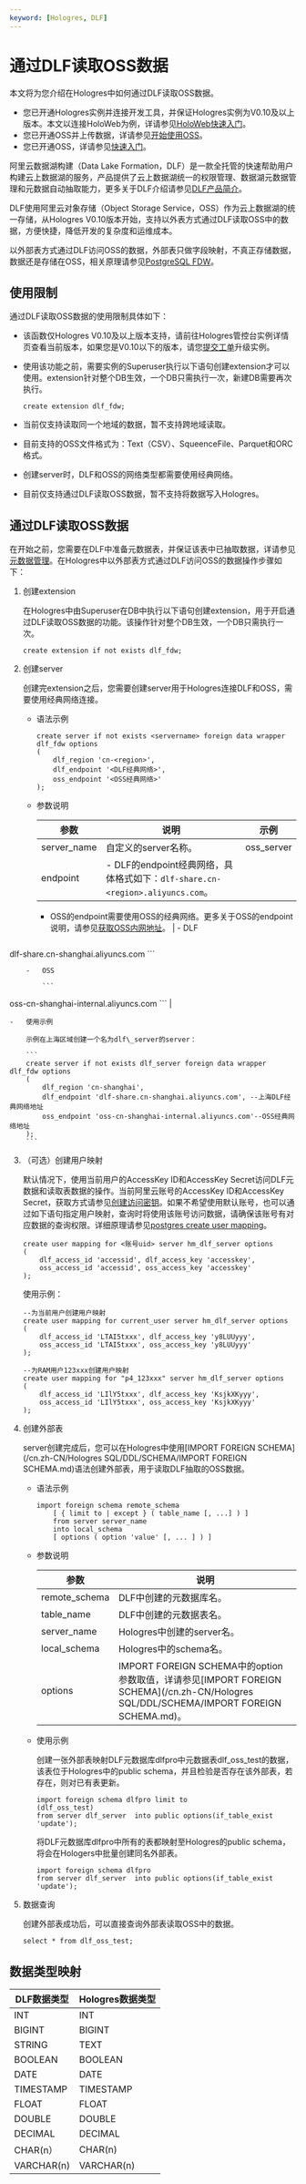 ```yaml
---
keyword: [Hologres, DLF]
---
```


# 通过DLF读取OSS数据

本文将为您介绍在Hologres中如何通过DLF读取OSS数据。

-   您已开通Hologres实例并连接开发工具，并保证Hologres实例为V0.10及以上版本。本文以连接HoloWeb为例，详请参见[HoloWeb快速入门](/cn.zh-CN/快速入门/HoloWeb快速入门.md)。
-   您已开通OSS并上传数据，详请参见[开始使用OSS](/cn.zh-CN/快速入门/开始使用OSS.md)。
-   您已开通OSS，详请参见[快速入门]()。

阿里云数据湖构建（Data Lake Formation，DLF）是一款全托管的快速帮助用户构建云上数据湖的服务，产品提供了云上数据湖统一的权限管理、数据湖元数据管理和元数据自动抽取能力，更多关于DLF介绍请参见[DLF产品简介]()。

DLF使用阿里云对象存储（Object Storage Service，OSS）作为云上数据湖的统一存储，从Hologres V0.10版本开始，支持以外表方式通过DLF读取OSS中的数据，方便快捷，降低开发的复杂度和运维成本。

以外部表方式通过DLF访问OSS的数据，外部表只做字段映射，不真正存储数据，数据还是存储在OSS，相关原理请参见[PostgreSQL FDW](https://www.postgresql.org/docs/11/postgres-fdw.html)。

## 使用限制

通过DLF读取OSS数据的使用限制具体如下：

-   该函数仅Hologres V0.10及以上版本支持，请前往Hologres管控台实例详情页查看当前版本，如果您是V0.10以下的版本，请您[提交工单](https://selfservice.console.aliyun.com/ticket/createIndex?spm=5176.2020520129.console-base-top.dwork-order-1.29d546aee0gsiH)升级实例。
-   使用该功能之前，需要实例的Superuser执行以下语句创建extension才可以使用。extension针对整个DB生效，一个DB只需执行一次，新建DB需要再次执行。

    ```
    create extension dlf_fdw;
    ```

-   当前仅支持读取同一个地域的数据，暂不支持跨地域读取。
-   目前支持的OSS文件格式为：Text（CSV）、SqueenceFile、Parquet和ORC格式。
-   创建server时，DLF和OSS的网络类型都需要使用经典网络。
-   目前仅支持通过DLF读取OSS数据，暂不支持将数据写入Hologres。

## 通过DLF读取OSS数据

在开始之前，您需要在DLF中准备元数据表，并保证该表中已抽取数据，详请参见[元数据管理]()。在Hologres中以外部表方式通过DLF访问OSS的数据操作步骤如下：

1.  创建extension

    在Hologres中由Superuser在DB中执行以下语句创建extension，用于开启通过DLF读取OSS数据的功能。该操作针对整个DB生效，一个DB只需执行一次。

    ```
    create extension if not exists dlf_fdw;
    ```

2.  创建server

    创建完extension之后，您需要创建server用于Hologres连接DLF和OSS，需要使用经典网络连接。

    -   语法示例

        ```
        create server if not exists <servername> foreign data wrapper dlf_fdw options
        (
            dlf_region 'cn-<region>',
            dlf_endpoint '<DLF经典网络>',
            oss_endpoint '<OSS经典网络>'
        );
        ```

    -   参数说明

        |参数|说明|示例|
        |--|--|--|
        |server\_name|自定义的server名称。|oss\_server|
        |endpoint|        -   DLF的endpoint经典网络，具体格式如下：`dlf-share.cn-<region>.aliyuncs.com`。
        -   OSS的endpoint需要使用OSS的经典网络。更多关于OSS的endpoint说明，请参见[获取OSS内网地址](/cn.zh-CN/开发指南/访问域名（Endpoint）/ECS实例通过OSS内网地址访问OSS资源.md)。
|        -   DLF

            ```
dlf-share.cn-shanghai.aliyuncs.com
            ```

        -   OSS

            ```
oss-cn-shanghai-internal.aliyuncs.com
            ``` |

    -   使用示例

        示例在上海区域创建一个名为dlf\_server的server：

        ```
        create server if not exists dlf_server foreign data wrapper dlf_fdw options
        (
            dlf_region 'cn-shanghai',
            dlf_endpoint 'dlf-share.cn-shanghai.aliyuncs.com', --上海DLF经典网络地址
            oss_endpoint 'oss-cn-shanghai-internal.aliyuncs.com'--OSS经典网络地址
        );
        ```

3.  （可选）创建用户映射

    默认情况下，使用当前用户的AccessKey ID和AccessKey Secret访问DLF元数据和读取表数据的操作。当前阿里云账号的AccessKey ID和AccessKey Secret，获取方式请参见[创建访问密钥](/cn.zh-CN/准备工作/准备阿里云账号.md)。如果不希望使用默认账号，也可以通过如下语句指定用户映射，查询时将使用该账号访问数据，请确保该账号有对应数据的查询权限。详细原理请参见[postgres create user mapping](https://www.postgresql.org/docs/11/sql-createusermapping.html)。

    ```
    create user mapping for <账号uid> server hm_dlf_server options
    (
        dlf_access_id 'accessid', dlf_access_key 'accesskey',
        oss_access_id 'accessid', oss_access_key 'accesskey'
    );
    ```

    使用示例：

    ```
    --为当前用户创建用户映射
    create user mapping for current_user server hm_dlf_server options
    (
        dlf_access_id 'LTAI5txxx', dlf_access_key 'y8LUUyyy',
        oss_access_id 'LTAI5txxx', oss_access_key 'y8LUUyyy'
    );
    
    --为RAM用户123xxx创建用户映射
    create user mapping for "p4_123xxx" server hm_dlf_server options
    (
        dlf_access_id 'LIlY5txxx', dlf_access_key 'KsjkXKyyy',
        oss_access_id 'LIlY5txxx', oss_access_key 'KsjkXKyyy'
    );
    ```

4.  创建外部表

    server创建完成后，您可以在Hologres中使用[IMPORT FOREIGN SCHEMA](/cn.zh-CN/Hologres SQL/DDL/SCHEMA/IMPORT FOREIGN SCHEMA.md)语法创建外部表，用于读取DLF抽取的OSS数据。

    -   语法示例

        ```
        import foreign schema remote_schema
            [ { limit to | except } ( table_name [, ...] ) ]
            from server server_name
            into local_schema 
            [ options ( option 'value' [, ... ] ) ]
        ```

    -   参数说明

        |参数|说明|
        |--|--|
        |remote\_schema|DLF中创建的元数据库名。|
        |table\_name|DLF中创建的元数据表名。|
        |server\_name|Hologres中创建的server名。|
        |local\_schema|Hologres中的schema名。|
        |options|IMPORT FOREIGN SCHEMA中的option参数取值，详请参见[IMPORT FOREIGN SCHEMA](/cn.zh-CN/Hologres SQL/DDL/SCHEMA/IMPORT FOREIGN SCHEMA.md)。|

    -   使用示例

        创建一张外部表映射DLF元数据库dlfpro中元数据表dlf\_oss\_test的数据，该表位于Hologres中的public schema，并且检验是否存在该外部表，若存在，则对已有表更新。

        ```
        import foreign schema dlfpro limit to
        (dlf_oss_test) 
        from server dlf_server  into public options(if_table_exist 'update');
        ```

        将DLF元数据库dlfpro中所有的表都映射至Hologres的public schema，将会在Hologers中批量创建同名外部表。

        ```
        import foreign schema dlfpro 
        from server dlf_server  into public options(if_table_exist 'update');
        ```

5.  数据查询

    创建外部表成功后，可以直接查询外部表读取OSS中的数据。

    ```
    select * from dlf_oss_test;
    ```


## 数据类型映射

|DLF数据类型|Hologres数据类型|
|-------|------------|
|INT|INT|
|BIGINT|BIGINT|
|STRING|TEXT|
|BOOLEAN|BOOLEAN|
|DATE|DATE|
|TIMESTAMP|TIMESTAMP|
|FLOAT|FLOAT|
|DOUBLE|DOUBLE|
|DECIMAL|DECIMAL|
|CHAR\(n）|CHAR\(n\)|
|VARCHAR\(n\)|VARCHAR\(n\)|


